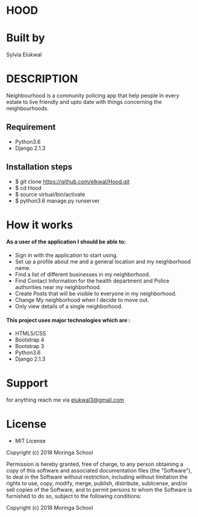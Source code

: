 # HOOD

# Built by 
Sylvia Elukwal

# DESCRIPTION
Neighbourhood is a community policing app that help people in every estate to live friendly and upto date with things concerning the neighbourhoods.

## Requirement 
* Python3.6
* Django 2.1.3

## Installation steps 
* $ git clone https://github.com/elkwal/Hood.git
* $ cd Hood
* $ source virtual/bin/activate
* $ python3.6 manage.py runserver  

# How it works

#### As a user of the application I should be able to:


* Sign in with the application to start using.
* Set up a profile about me and a general location and my neighborhood name.
* Find a list of different businesses in my neighborhood.
* Find Contact Information for the health department and Police authorities near my neighborhood.
* Create Posts that will be visible to everyone in my neighborhood.
* Change My neighborhood when I decide to move out.
* Only view details of a single neighborhood.
#### This project uses major technologies which are :
* HTML5/CSS 
* Bootstrap 4
* Bootstrap 3
* Python3.6
* Django 2.1.3


# Support 

for anything reach me via elukwal3@gmail.com 
# License

* MIT License

Copyright (c) 2018 Moringa School



Permission is hereby granted, free of charge, to any person obtaining a copy
of this software and associated documentation files (the "Software"), to deal
in the Software without restriction, including without limitation the rights
to use, copy, modify, merge, publish, distribute, sublicense, and/or sell
copies of the Software, and to permit persons to whom the Software is
furnished to do so, subject to the following conditions:

Copyright (c) 2018 Moringa School
